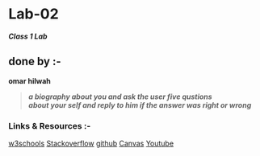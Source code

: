 # Lab-02
**_Class 1 Lab_**

## done by :-  
**omar hilwah**

> **_a biography about you and ask the user five qustions_**  
> **_about your self and reply to him if the answer was right or wrong_**

### Links & Resources :- 

[w3schools](https://www.w3schools.com/)
[Stackoverflow](https://www.stackoverflow.com)
[github](https://www.githib.com)
[Canvas](https://canvas.instructure.com/)
[Youtube](https://www.youtube.com/)